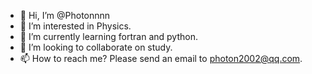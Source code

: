 - 👋 Hi, I’m @Photonnnn
- 👀 I’m interested in Physics.
- 🌱 I’m currently learning fortran and python.
- 💞️ I’m looking to collaborate on study.
- 📫 How to reach me? Please send an email to photon2002@qq.com.

<!---
Photonnnn/Photonnnn is a ✨ special ✨ repository because its `README.md` (this file) appears on your GitHub profile.
You can click the Preview link to take a look at your changes.
--->
